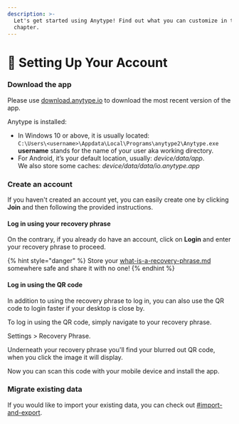 ```yaml
---
description: >-
  Let's get started using Anytype! Find out what you can customize in this
  chapter.
---
```


# 👾 Setting Up Your Account

### Download the app

Please use [download.anytype.io](https://download.anytype.io) to download the most recent version of the app.

Anytype is installed:

* In Windows 10 or above, it is usually located:\
  `C:\Users\<username>\Appdata\Local\Programs\anytype2\Anytype.exe`\
  **username** stands for the name of your user aka working directory.
* For Android, it’s your default location, usually: _device/data/app_​.\
  We also store some caches: _device/data/data/io.anytype.app_

### Create an account

If you haven't created an account yet, you can easily create one by clicking **Join** and then following the provided instructions.

#### Log in using your recovery phrase

On the contrary, if you already do have an account, click on **Login** and enter your recovery phrase to proceed.

{% hint style="danger" %}
Store your [what-is-a-recovery-phrase.md](../../data-and-security/what-is-a-recovery-phrase.md "mention") somewhere safe and share it with no one!
{% endhint %}

#### Log in using the QR code

In addition to using the recovery phrase to log in, you can also use the QR code to login faster if your desktop is close by.

To log in using the QR code, simply navigate to your recovery phrase.&#x20;

Settings > Recovery Phrase.

Underneath your recovery phrase you'll find your blurred out QR code, when you click the image it will display.&#x20;

Now you can scan this code with your mobile device and install the app.

### Migrate existing data

If you would like to import your existing data, you can check out [#import-and-export](space-settings.md#import-and-export "mention").
